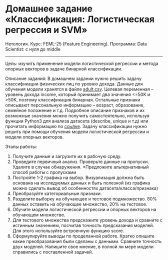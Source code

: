 # Домашнее задание «Классификация: Логистическая регрессия и SVM»
Нетология. Курс: FEML-25 (Feature Engineering). Программа: Data Scientist: с нуля до middle
___

Цель: изучить применение модели логистической регрессии и метода опорных векторов в задаче бинарной классификации.

Описание задания:
В домашнем задании нужно решить задачу классификации физических лиц по уровню дохода. Данные для обучения модели хранятся в файле [adult.csv]().
Целевая переменная – уровень дохода income, который принимает два значения <=50K и >50K, поэтому классификация бинарная. Остальные признаки описывают персональную информацию – возраст, образование, семейное положение и т.д. Подробное описание признаков и их возможные значения можно получить самостоятельно, используя функции Python3 для анализа датасета (describe, unique и т.д) или прочитать информацию по [ссылке](https://www.cs.toronto.edu/~delve/data/adult/adultDetail.html).
Задачу классификации нужно решить при помощи обучения модели логистической регрессии и модели опорных векторов.

Этапы работы:
1. Получите данные и загрузите их в рабочую среду.
2. Проведите первичный анализ.
Проверьте данные на пропуски. Удалите в случае обнаружения.
*Предложите альтернативный способ работы с пропусками
3. Постройте 1-2 графика на выбор. Визуализация должна быть основана на исследуемых данных и быть полезной (из графика можно сделать вывод об особенностях датасета/класса/признака)
4. Преобразуйте категориальные признаки.
5. Разделите выборку на обучающее и тестовое подмножество. 80% данных оставить на обучающее множество, 20% на тестовое.
6. Обучите модели логистической регрессии и опорных векторов на обучающем множестве.
7. Для тестового множества предскажите уровень дохода и сравните с истинным значением, посчитав точность предсказания моделей. Для этого используйте встроенную функцию score.
8. Сформулируйте выводы по проделанной работе.
Кратко опишите какие преобразования были сделаны с данными.
Сравните точность двух моделей.
Напишите свое мнение, в полной ли мере модели справились с поставленной задачей.
